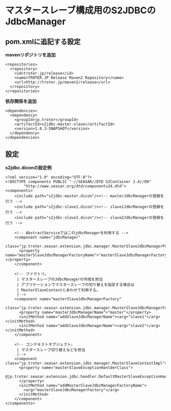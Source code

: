マスタースレーブ構成用のS2JDBCのJdbcManager
===========================================

pom.xmlに追記する設定
---------------------

**mavenリポジトリを追加**

    <repositories>
      <repository>
        <id>troter.jp/release</id>
        <name>TROTER.JP Release Maven2 Repository</name>
        <url>http://troter.jp/maven2/release</url>
      </repository>
    </repositories>

**依存関係を追加**

    <dependencies>
      <dependency>
        <groupId>jp.troter</groupId>
        <artifactId>s2jdbc-master-slave</artifactId>
        <version>1.0.3-SNAPSHOT</version>
      </dependency>
    </dependencies>

設定
----

**s2jdbc.diconの設定例**

    <?xml version="1.0" encoding="UTF-8"?>
    <!DOCTYPE components PUBLIC "-//SEASAR//DTD S2Container 2.4//EN"
            "http://www.seasar.org/dtd/components24.dtd">
    <components>
        <include path="s2jdbc-master.dicon"/><!-- masterJdbcManagerの登録を行う -->
        <include path="s2jdbc-slave1.dicon"/><!-- slave1JdbcManagerの登録を行う -->
        <include path="s2jdbc-slave2.dicon"/><!-- slave2JdbcManagerの登録を行う -->
    
        <!-- AbstractServiceではこのjdbcManagerを利用する -->
        <component name="jdbcManager"
          class="jp.troter.seasar.extension.jdbc.manager.MasterSlaveJdbcManagerProxy">
          <property name="masterSlaveJdbcManagerFactoryName">"masterSlaveJdbcManagerFactory"</property>
        </component>
    
        <!-- ファクトリ。
         | マスタースレーブのJdbcManagerの作成を担当
         | アプリケーションでマスタースレーブの切り替えを指定する場合は
         | MasterSlaveContextとあわせて利用する。
         |-->
        <component name="masterSlaveJdbcManagerFactory"
          class="jp.troter.seasar.extension.jdbc.manager.MasterSlaveJdbcManagerFactoryImpl">
          <property name="masterJdbcManagerName">"master"</property>
          <initMethod name="addSlaveJdbcManagerName"><arg>"slave1"</arg></initMethod>
          <initMethod name="addSlaveJdbcManagerName"><arg>"slave2"</arg></initMethod>
        </component>

        <!-- コンテキストオブジェクト。
         | マスタースレーブ切り替えなどを担当
         |-->
        <component class="jp.troter.seasar.extension.jdbc.manager.MasterSlaveContextImpl">
          <property name="masterSlaveExceptionHanlderClass">
            @jp.troter.seasar.extension.jdbc.handler.DefaultMasterSlaveExceptionHandler@class
          </property>
          <initMethod name="addMasterSlaveJdbcManagerFactoryName">
            <arg>"masterSlaveJdbcManagerFactory"</arg>
          </initMethod>
        </component>
    </components>
